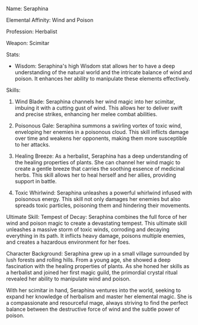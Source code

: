 
Name: Seraphina

Elemental Affinity: Wind and Poison

Profession: Herbalist

Weapon: Scimitar

Stats:
- Wisdom: Seraphina's high Wisdom stat allows her to have a deep understanding of the natural world and the intricate balance of wind and poison. It enhances her ability to manipulate these elements effectively.

Skills:
1. Wind Blade: Seraphina channels her wind magic into her scimitar, imbuing it with a cutting gust of wind. This allows her to deliver swift and precise strikes, enhancing her melee combat abilities.

2. Poisonous Gale: Seraphina summons a swirling vortex of toxic wind, enveloping her enemies in a poisonous cloud. This skill inflicts damage over time and weakens her opponents, making them more susceptible to her attacks.

3. Healing Breeze: As a herbalist, Seraphina has a deep understanding of the healing properties of plants. She can channel her wind magic to create a gentle breeze that carries the soothing essence of medicinal herbs. This skill allows her to heal herself and her allies, providing support in battle.

4. Toxic Whirlwind: Seraphina unleashes a powerful whirlwind infused with poisonous energy. This skill not only damages her enemies but also spreads toxic particles, poisoning them and hindering their movements.

Ultimate Skill: Tempest of Decay: Seraphina combines the full force of her wind and poison magic to create a devastating tempest. This ultimate skill unleashes a massive storm of toxic winds, corroding and decaying everything in its path. It inflicts heavy damage, poisons multiple enemies, and creates a hazardous environment for her foes.

Character Background:
Seraphina grew up in a small village surrounded by lush forests and rolling hills. From a young age, she showed a deep fascination with the healing properties of plants. As she honed her skills as a herbalist and joined her first magic guild, the primordial crystal ritual revealed her ability to manipulate wind and poison.

With her scimitar in hand, Seraphina ventures into the world, seeking to expand her knowledge of herbalism and master her elemental magic. She is a compassionate and resourceful mage, always striving to find the perfect balance between the destructive force of wind and the subtle power of poison.